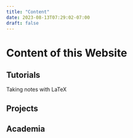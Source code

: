 ```yaml
---
title: "Content"
date: 2023-08-13T07:29:02-07:00
draft: false
---
```


# Content of this Website

## Tutorials

Taking notes with LaTeX

## Projects

## Academia

